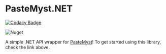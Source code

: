 # PasteMyst.NET

[![Codacy Badge](https://api.codacy.com/project/badge/Grade/e83798e839e443bb84a1d9a941dfd99c)](https://app.codacy.com/manual/dentolos19/PasteMystNet?utm_source=github.com&utm_medium=referral&utm_content=dentolos19/PasteMystNet&utm_campaign=Badge_Grade_Dashboard)

![Nuget](https://img.shields.io/nuget/v/PasteMystNet?style=flat-square)

A simple .NET API wrapper for [PasteMyst](https://paste.myst.rs/)! To get started using this library, check the link above.